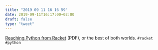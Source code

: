 ```yaml
---
title: "2019 09 11 16 16 59"
date: 2019-09-11T16:17:00+02:00
draft: false
type: "tweet"
---
```

[Reaching Python from Racket](https://web.ist.utl.pt/antonio.menezes.leitao/ADA/documents/publications_docs/2014_ReachingPythonFromRacket.pdf) (PDF), or the best of both worlds. `#racket` `#python`
